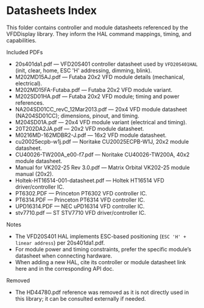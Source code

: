 # Datasheets Index

This folder contains controller and module datasheets referenced by the VFDDisplay library. They inform the HAL command mappings, timing, and capabilities.

Included PDFs
- 20s401da1.pdf — VFD20S401 controller datasheet used by `VFD20S401HAL` (init, clear, home, ESC 'H' addressing, dimming, blink).
- M202MD15AJ.pdf — Futaba 20x2 VFD module details (mechanical, electrical).
- M202MD15FA-Futaba.pdf — Futaba 20x2 VFD module variant.
- M202SD01HA.pdf — Futaba 20x2 VFD module; timing and power references.
- NA204SD01CC_revC_12Mar2013.pdf — 20x4 VFD module datasheet (NA204SD01CC); dimensions, pinout, and timing.
- M204SD01A.pdf — 20x4 VFD module variant (electrical and timing).
- 20T202DA2JA.pdf — 20x2 VFD module datasheet.
- M0216MD-162MDBR2-J.pdf — 16x2 VFD module datasheet.
- cu20025ecpb-w1j.pdf — Noritake CU20025ECPB-W1J, 20x2 module datasheet.
- CU40026-TW200A_e00-f7.pdf — Noritake CU40026-TW200A, 40x2 module datasheet.
- Manual for VK202-25 Rev 3.0.pdf — Matrix Orbital VK202-25 module manual (20x2).
- Holtek-HT16514-001-datasheet.pdf — Holtek HT16514 VFD driver/controller IC.
- PT6302.PDF — Princeton PT6302 VFD controller IC.
- PT6314.PDF — Princeton PT6314 VFD controller IC.
- UPD16314.PDF — NEC uPD16314 VFD controller IC.
- stv7710.pdf — ST STV7710 VFD driver/controller IC.

Notes
- The VFD20S401 HAL implements ESC-based positioning (`ESC 'H' + linear address`) per 20s401da1.pdf.
- For module power and timing constraints, prefer the specific module’s datasheet when connecting hardware.
- When adding a new HAL, cite its controller or module datasheet link here and in the corresponding API doc.

Removed
- The HD44780.pdf reference was removed as it is not directly used in this library; it can be consulted externally if needed.
